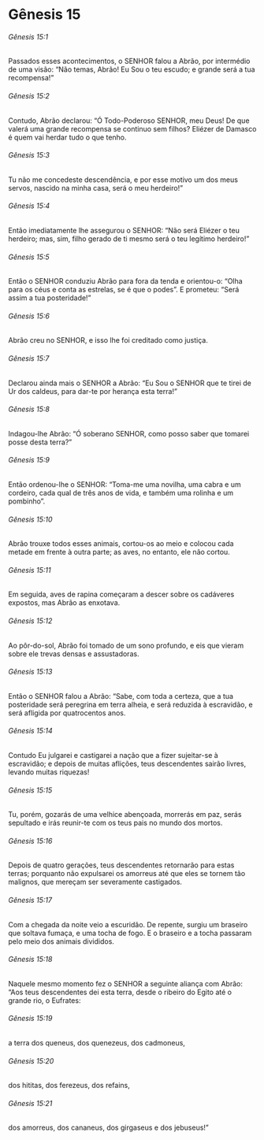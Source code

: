 # Gênesis 15

###### Gênesis 15:1

Passados esses acontecimentos, o SENHOR falou a Abrão, por intermédio de uma visão: “Não temas, Abrão! Eu Sou o teu escudo; e grande será a tua recompensa!”

###### Gênesis 15:2

Contudo, Abrão declarou: “Ó Todo-Poderoso SENHOR, meu Deus! De que valerá uma grande recompensa se continuo sem filhos? Eliézer de Damasco é quem vai herdar tudo o que tenho.

###### Gênesis 15:3

Tu não me concedeste descendência, e por esse motivo um dos meus servos, nascido na minha casa, será o meu herdeiro!”

###### Gênesis 15:4

Então imediatamente lhe assegurou o SENHOR: “Não será Eliézer o teu herdeiro; mas, sim, filho gerado de ti mesmo será o teu legítimo herdeiro!”

###### Gênesis 15:5

Então o SENHOR conduziu Abrão para fora da tenda e orientou-o: “Olha para os céus e conta as estrelas, se é que o podes”. E prometeu: “Será assim a tua posteridade!”

###### Gênesis 15:6

Abrão creu no SENHOR, e isso lhe foi creditado como justiça.

###### Gênesis 15:7

Declarou ainda mais o SENHOR a Abrão: “Eu Sou o SENHOR que te tirei de Ur dos caldeus, para dar-te por herança esta terra!”

###### Gênesis 15:8

Indagou-lhe Abrão: “Ó soberano SENHOR, como posso saber que tomarei posse desta terra?”

###### Gênesis 15:9

Então ordenou-lhe o SENHOR: “Toma-me uma novilha, uma cabra e um cordeiro, cada qual de três anos de vida, e também uma rolinha e um pombinho”.

###### Gênesis 15:10

Abrão trouxe todos esses animais, cortou-os ao meio e colocou cada metade em frente à outra parte; as aves, no entanto, ele não cortou.

###### Gênesis 15:11

Em seguida, aves de rapina começaram a descer sobre os cadáveres expostos, mas Abrão as enxotava.

###### Gênesis 15:12

Ao pôr-do-sol, Abrão foi tomado de um sono profundo, e eis que vieram sobre ele trevas densas e assustadoras.

###### Gênesis 15:13

Então o SENHOR falou a Abrão: “Sabe, com toda a certeza, que a tua posteridade será peregrina em terra alheia, e será reduzida à escravidão, e será afligida por quatrocentos anos.

###### Gênesis 15:14

Contudo Eu julgarei e castigarei a nação que a fizer sujeitar-se à escravidão; e depois de muitas aflições, teus descendentes sairão livres, levando muitas riquezas!

###### Gênesis 15:15

Tu, porém, gozarás de uma velhice abençoada, morrerás em paz, serás sepultado e irás reunir-te com os teus pais no mundo dos mortos.

###### Gênesis 15:16

Depois de quatro gerações, teus descendentes retornarão para estas terras; porquanto não expulsarei os amorreus até que eles se tornem tão malignos, que mereçam ser severamente castigados.

###### Gênesis 15:17

Com a chegada da noite veio a escuridão. De repente, surgiu um braseiro que soltava fumaça, e uma tocha de fogo. E o braseiro e a tocha passaram pelo meio dos animais divididos.

###### Gênesis 15:18

Naquele mesmo momento fez o SENHOR a seguinte aliança com Abrão: “Aos teus descendentes dei esta terra, desde o ribeiro do Egito até o grande rio, o Eufrates:

###### Gênesis 15:19

a terra dos queneus, dos quenezeus, dos cadmoneus,

###### Gênesis 15:20

dos hititas, dos ferezeus, dos refains,

###### Gênesis 15:21

dos amorreus, dos cananeus, dos girgaseus e dos jebuseus!”

